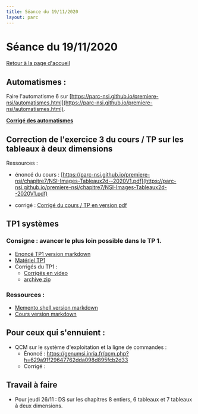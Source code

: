 ```yaml
---
title: Séance du 19/11/2020
layout: parc
---
```


# Séance du 19/11/2020

[Retour à la page d'accueil](https://parc-nsi.github.io/premiere-nsi/index.html)

## Automatismes :

Faire l'automatisme 6 sur [https://parc-nsi.github.io/premiere-nsi/automatismes.html](https://parc-nsi.github.io/premiere-nsi/automatismes.html).

__[Corrigé des automatismes](automatismes/automatismes.py)__

## Correction de l'exercice 3 du cours / TP sur les tableaux à deux dimensions

Ressources :

*  énoncé du cours : [https://parc-nsi.github.io/premiere-nsi/chapitre7/NSI-Images-Tableaux2d--2020V1.pdf](https://parc-nsi.github.io/premiere-nsi/chapitre7/NSI-Images-Tableaux2d--2020V1.pdf)

* corrigé : [Corrigé du cours / TP en version pdf](https://parc-nsi.github.io/premiere-nsi/chapitre7/eleves/Images-Tableaux2d-Eleves-Partie1-Correction.pdf)



## TP1 systèmes

### Consigne : avancer le plus loin possible dans le TP 1.

* [Enoncé TP1 version markdown](../chapitre9/TP1/NSI-TP1-systeme-2020-git.md)
* [Matériel TP1](../chapitre9/TP1/materiel/sandbox.zip)
* Corrigés du TP1 :
  * [Corrigés en video](https://tube.ac-lyon.fr/videos/watch/playlist/273385c8-9e8e-464a-9662-12577455cb9a?videoId=70d46929-8772-4882-a606-ac7f9949f066)
  * [archive zip](../chapitre9/TP1/corrige.zip)


### Ressources :

* [Memento shell version markdown](../chapitre9/memento-shell/memento-shell-git.md)
* [Cours version markdown](../chapitre9/cours-systeme/systeme-cours-git.md)

## Pour ceux qui s'ennuient :


* QCM sur le système d'exploitation et la ligne de commandes : 
  * Énoncé : <https://genumsi.inria.fr/qcm.php?h=629a91f29647762dda098d895fcb2d33>
  * Corrigé : 

## Travail à faire 

* Pour jeudi 26/11 : DS sur les chapitres 8 entiers, 6 tableaux et 7 tableaux à deux dimensions.